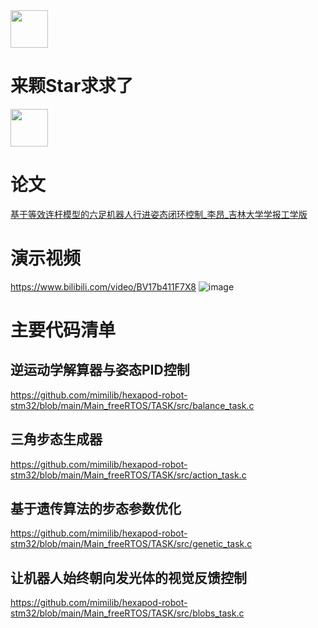 <img src="https://emojis.slackmojis.com/emojis/images/1563480763/5999/meow_party.gif" width="60" height="60"/> 

# 来颗Star求求了

<img src="https://emojis.slackmojis.com/emojis/images/1563480763/5999/meow_party.gif" width="60" height="60"/> 

# 论文
[基于等效连杆模型的六足机器人行进姿态闭环控制_李昂_吉林大学学报工学版](https://github.com/mimilib/hexapod-robot-stm32/blob/main/%E5%9F%BA%E4%BA%8E%E7%AD%89%E6%95%88%E8%BF%9E%E6%9D%86%E6%A8%A1%E5%9E%8B%E7%9A%84%E5%85%AD%E8%B6%B3%E6%9C%BA%E5%99%A8%E4%BA%BA%E8%A1%8C%E8%BF%9B%E5%A7%BF%E6%80%81%E9%97%AD%E7%8E%AF%E6%8E%A7%E5%88%B6_%E6%9D%8E%E6%98%82.pdf)

# 演示视频
https://www.bilibili.com/video/BV17b411F7X8
![image](https://user-images.githubusercontent.com/88232613/129832474-5bf86442-a4d7-40c6-bcee-d166429032cf.png)

# 主要代码清单

## 逆运动学解算器与姿态PID控制
https://github.com/mimilib/hexapod-robot-stm32/blob/main/Main_freeRTOS/TASK/src/balance_task.c

## 三角步态生成器
https://github.com/mimilib/hexapod-robot-stm32/blob/main/Main_freeRTOS/TASK/src/action_task.c

## 基于遗传算法的步态参数优化
https://github.com/mimilib/hexapod-robot-stm32/blob/main/Main_freeRTOS/TASK/src/genetic_task.c

## 让机器人始终朝向发光体的视觉反馈控制
https://github.com/mimilib/hexapod-robot-stm32/blob/main/Main_freeRTOS/TASK/src/blobs_task.c
